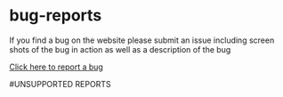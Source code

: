 # bug-reports
If you find a bug on the website please submit an issue including screen shots of the bug in action as well as a description of the bug


[Click here to report a bug](https://github.com/Team-Tacobyte/bug-reports/issues/new)


#UNSUPPORTED REPORTS

